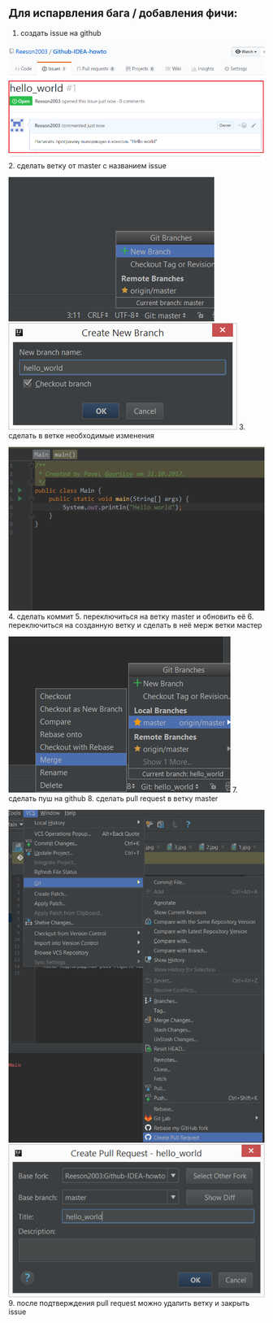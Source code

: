 Для испарвления бага / добавления фичи:
---
1. создать issue на github

![github issue](imgs/1.jpg)
2. сделать ветку от master с названием issue

![branch](imgs/2.jpg)
![branch](imgs/3.jpg)
3. сделать в ветке необходимые изменения

![code](imgs/4.jpg)
4. сделать коммит
5. переключиться на ветку master и обновить её
6. переключиться на созданную ветку и сделать в неё мерж ветки мастер

![merge](imgs/5.jpg)
7. сделать пуш на github
8. сделать pull request в ветку master

![pull](imgs/6.jpg)
![pull](imgs/7.jpg)
9. после подтверждения pull request можно удалить ветку и закрыть issue

